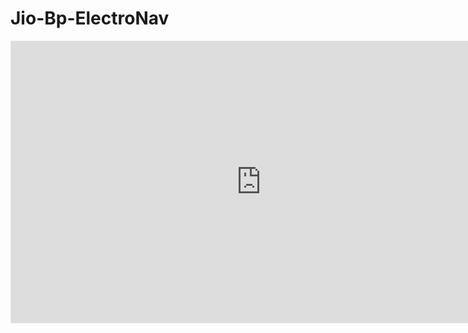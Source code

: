 # Jio-Bp-ElectroNav
<iframe style="border: 1px solid rgba(0, 0, 0, 0.1);" width="800" height="450" src="https://www.figma.com/embed?embed_host=share&url=https%3A%2F%2Fwww.figma.com%2Fproto%2Fd0lHAB9zwsP0A92XlfJ1Po%2FJio-Bp-ElectroNav-Hi-Fi-Prototypes%3Fpage-id%3D0%253A1%26node-id%3D88-620%26viewport%3D147%252C189%252C0.08%26t%3DR61qyEGLBocGV1Xu-1%26scaling%3Dscale-down%26starting-point-node-id%3D88%253A620" allowfullscreen></iframe>
